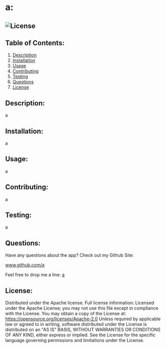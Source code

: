 #  a:
##  ![License](https://img.shields.io/badge/License-Apache%202.0-blue.svg)
    
## Table of Contents:
<ol>
<li><a href="#description">Description</a></li>
<li><a href="#installation">Installation</a></li>
<li><a href="#usage">Usage</a></li>
<li><a href="#contributing">Contributing</a></li>
<li><a href="#testing">Testing</a></li>
<li><a href="#questions">Questions</a></li>
<li><a href="#license">License</a></li>
</ol>

## Description:
a

## Installation:
a

## Usage: 
a

## Contributing:
a

## Testing:
a 

## Questions:
Have any questions about the app?  Check out my Github Site:

www.github.com/a

Feel free to drop me a line:
<a class="link" href="mailto:a">a</a>

## License:
Distributed under the Apache license.
Full license information:
Licensed under the Apache License;
you may not use this file except in compliance with the License.
You may obtain a copy of the License at:
https://opensource.org/licenses/Apache-2.0
Unless required by applicable law or agreed to in writing, software
distributed under the License is distributed on an "AS IS" BASIS,
WITHOUT WARRANTIES OR CONDITIONS OF ANY KIND, either express or implied.
See the License for the specific language governing permissions and
limitations under the License.

